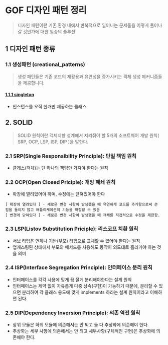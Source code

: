 # GOF 디자인 패턴 정리 
> 디자인 패턴이란 기존 환경 내에서 반복적으로 일어나는 문제들을 어떻게 풀어나갈 것인가에 대한 일종의 솔루션

## 1 디자인 패턴 종류
### 1.1 생성패턴 (creational_patterns)
> 생성 패턴들은 기존 코드의 재활용과 유연성을 증가시키는 객체 생성 메커니즘들을 제공합니다.

#### [1.1.1 singleton](src/main/java/org/developx/gof/creational_patterns/singleton/README.md)
- 인스턴스를 오직 한개만 제공하는 클래스
  

## 2. SOLID
> SOLID 원칙이란 객체지향 설계에서 지켜줘야 할 5개의 소프트웨어 개발 원칙( SRP, OCP, LSP, ISP, DIP )을 말한다.
### 2.1 SRP(Single Responsibility Principle): 단일 책임 원칙
- 클래스(객체)는 단 하나의 책임만 가져야 한다는 원칙

### 2.2 OCP(Open Closed Priciple): 개방 폐쇄 원칙
- 확장에 열려있어야 하며, 수정에는 닫혀있어야 한다
```text
[ 확장에 열려있다 ] - 새로운 변경 사항이 발생했을 때 유연하게 코드를 추가함으로써 큰 힘을 들이지 않고 애플리케이션의 기능을 확장할 수 있음
[ 변경에 닫혀있다 ] - 새로운 변경 사항이 발생했을 때 객체를 직접적으로 수정을 제한함. 
```
### 2.3 LSP(Listov Substitution Priciple): 리스코프 치환 원칙
- 서브 타입은 언제나 기반(부모) 타입으로 교체할 수 있어야 한다는 원칙
- 업캐스팅된 상태에서 부모의 메서드를 사용해도 동작이 의도대로 흘러가야 하는 것을 의미

### 2.4 ISP(Interface Segregation Principle): 인터페이스 분리 원칙
- 인터페이스를 각각 사용에 맞게 끔 잘게 분리해야한다는 설계 원칙
- 인터페이스는 제약 없이 자유롭게 다중 상속(구현)이 가능하기 때문에, 분리할 수 있으면 분리하여 각 클래스 용도에 맞게 implements 하라는 설계 원칙이라고 이해하면 된다.

### 2.5 DIP(Dependency Inversion Principle): 의존 역전 원칙
- 상위 모듈은 하위 모듈에 의존해서는 안 되고 둘 다 추상화에 의존해야 한다.
- 추상화는 세부 사항에 의존해서는 안 되고 세부사항(구체적인 구현)은 추상화에 의존해야 한다.

